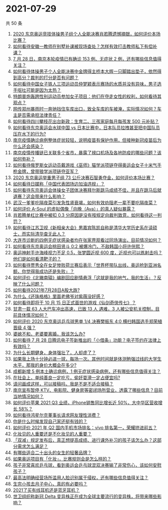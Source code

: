 # 2021-07-29

共 50 条

<!-- BEGIN -->
<!-- 最后更新时间 Thu Jul 29 2021 00:03:33 GMT+0800 (China Standard Time) -->

1. [2020
   东京奥运竞技体操男子组个人全能决赛肖若腾遗憾摘银，如何评价本场比赛？](https://www.zhihu.com/question/475629453)
1. [如何看待安徽一教师在别墅补课被现场查处？怎样有效打击教师私下有偿补课？](https://www.zhihu.com/question/475421091)
1. [7 月 28 日，南京本轮疫情已有确诊 153 例、无症状 2
   例，还有哪些信息值得关注？](https://www.zhihu.com/question/475504593)
1. [如何看待体操男子个人全能决赛中金牌得主桥本大辉一只脚踏出垫子，依然得到高分？裁判的打分是否有问题？](https://www.zhihu.com/question/475657677)
1. [如何看待中国女子铁人三项运动员仲梦颖表示赛场的水质并没有异味，男子选手呕吐可能是因为太热？](https://www.zhihu.com/question/475406361)
1. [特朗普炮轰跨性别运动员参加女子项目：他们在夺走女性的权利，如何看待其观点？](https://www.zhihu.com/question/475290957)
1. [网传郑州暴雨时一奔驰挡住车库出口，致全车库的车被淹，实际情况如何？车主是否需承担法律责任？](https://www.zhihu.com/question/475418733)
1. [如何看待四川攀枝花出台新政：生育二、三孩家庭每月每孩发 500
   元补贴？](https://www.zhihu.com/question/475581424)
1. [如何看待东京奥运会水球中国 vs
   日本比赛中，日本队员拉拽甚至把中国队员压在水下的行为?](https://www.zhihu.com/question/475631555)
1. [南京疫情确诊病例整体症状较轻，说明疫苗有保护作用，但接种新冠疫苗后为什么还会感染？](https://www.zhihu.com/question/474183068)
1. [南京疫情传播链已关联多个省市，暴露了禄口机场及各地防疫的哪些问题？该如何弥补？](https://www.zhihu.com/question/475413870)
1. [如何看待俄罗斯女运动员戴游戏《巫师》猫学派项链夺得奥运会女子十米气手枪金牌，曾带狼学派项链夺亚军？](https://www.zhihu.com/question/475024966)
1. [2020 东京奥运举重男子组 73
   公斤决赛石智勇夺金，如何评价本场比赛？](https://www.zhihu.com/question/475636783)
1. [如何看待日媒称「中国代表团场边加油违规」？](https://www.zhihu.com/question/475273810)
1. [如何看待东京奥运会体操女子团体决赛拜尔斯跳马成绩不佳，并且在跳马后就退赛？这会带来什么影响？](https://www.zhihu.com/question/475390625)
1. [武汉一爹爹吃隔夜菜引发急性肾衰竭，如何有效劝阻老一辈不要吃隔夜菜？](https://www.zhihu.com/question/475226133)
1. [如何评价 A-Soul
   的虚拟偶像「向晚（Ava）」的真人疑似暴露？](https://www.zhihu.com/question/475463293)
1. [肖若腾单杠比赛中被扣 0.3
   分原因是没有按规定向裁判致意，如何看待这一判罚？](https://www.zhihu.com/question/475680419)
1. [如何看待江苏卫视《新相亲大会》男嘉宾陈凯自称是清华大学历史系在读硕士，而实际清华查无此人？](https://www.zhihu.com/question/475242135)
1. [大连市诊断的四例无症状感染者均在张家界观看过同场演出，目前情况如何？](https://www.zhihu.com/question/475533632)
1. [如何看待东京奥运会桃田贤斗 0:2 被爆冷门，不敌韩国小将许侊熙？](https://www.zhihu.com/question/475652290)
1. [奥运神射手许海峰视力不足 0.5，张梦圆近视 600
   度，近视也可以练射击吗？他们是如何看清靶子的？](https://www.zhihu.com/question/474850082)
1. [如何看待贾秀全在女足惨败荷兰赛后表示「世界杯带队出线，奥运抢到亚洲名额，你觉得我成功还是失败」？](https://www.zhihu.com/question/475423188)
1. [如何评价《北辙南辕》编剧回应剧情悬浮「这就是我的地气，我的生活」？反映了什么问题？](https://www.zhihu.com/question/475474703)
1. [如何看待2021年7月28日A股大跌?](https://www.zhihu.com/question/475469075)
1. [为什么《还珠格格》里面老佛爷对紫薇没好感？](https://www.zhihu.com/question/37078865)
1. [如何看待即将于 10 月 15 日正式面世的游戏《仙剑奇侠传七》？](https://www.zhihu.com/question/475512253)
1. [甘肃一载 63 人大巴车冲出高速，已致 13 人 遇难，3
   人被公安机关控制，目前具体情况如何？](https://www.zhihu.com/question/475107363)
1. [如何评价 2020 东京奥运乒乓球男单 1/4 决赛樊振东 4:0 横扫韩国选手郑荣植晋级 4
   强？](https://www.zhihu.com/question/475494265)
1. [婆媳不和，老婆要离婚，我该怎么办?](https://www.zhihu.com/question/474743741)
1. [如何看待 7 月 28
   日腾讯电子签新推出的「小借条」功能？电子签约在法律上有效吗？](https://www.zhihu.com/question/475533098)
1. [为什么长期健身，身体强壮了，人却虚了？](https://www.zhihu.com/question/466730886)
1. [如果我上场十分钟必进一球，每场一次。其他时间就是体测勉强过线的大学生水平，那我的身价大概会在多少?](https://www.zhihu.com/question/472960919)
1. [成都新增 5 例本土确诊病例，1
   例无症状感染病例，还有哪些信息值得关注？](https://www.zhihu.com/question/475463286)
1. [在社会上，单纯善良一定吃亏，偷奸耍滑一定占便宜吗?](https://www.zhihu.com/question/473914745)
1. [请问画成这样，可以接稿吗，我是不是不适合接稿？](https://www.zhihu.com/question/474712257)
1. [南京宣布暂停
   KTV、电影院、健身房等密闭场所营业，透露了哪些信息？目前当地情况如何？](https://www.zhihu.com/question/475299164)
1. [如何评价苹果 2021 Q3 业绩，iPhone销售同比增长近 50%，大中华区营收增长
   58%？](https://www.zhihu.com/question/475497497)
1. [如何看待鸿星尔克董事长请求网友理性消费？](https://www.zhihu.com/question/474886857)
1. [你是什么时候发现自己家还挺有钱的？](https://www.zhihu.com/question/360716785)
1. [如何评价 2021 年 Q2 国内手机市场排名：vivo
   排名第一，荣耀挤进前五？](https://www.zhihu.com/question/475518075)
1. [化妆见的人重要还是不化妆见的人重要？](https://www.zhihu.com/question/473406612)
1. [「双减」规定发布后，真正想提高成绩、进行课外补习的孩子该怎么办？这部分需求怎么满足？](https://www.zhihu.com/question/474700861)
1. [有哪些适合二十出头的女生的轻奢品牌？](https://www.zhihu.com/question/50108354)
1. [如果奥运项目有「化妆」，比赛规则会是怎么样的？](https://www.zhihu.com/question/475014877)
1. [孩子非常喜欢乒乓球，看到奥运会乒乓球混双决赛输了非常伤心，该如何安慰孩子？](https://www.zhihu.com/question/475164928)
1. [最高法明确经营场所滥用人脸识别属于侵权，还有哪些信息值得关注？](https://www.zhihu.com/question/475501035)
1. [生完小孩去月子中心，真的有必要吗？](https://www.zhihu.com/question/350300161)
1. [2021了买有线耳机还是蓝牙耳机？](https://www.zhihu.com/question/454522118)
1. [世卫组织称新冠 Delta
   变异株正在成为全球主要流行的变异株，将带来哪些影响？](https://www.zhihu.com/question/465893697)

<!-- END -->
